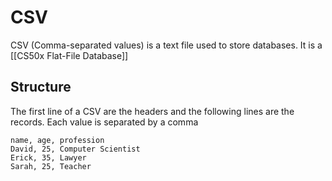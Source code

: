 # CSV
CSV (Comma-separated values) is a text file used to store databases.  It is a [[CS50x Flat-File Database]]

## Structure
The first line of a CSV are the headers and the following lines are the records. Each value is separated by a comma

```csv
name, age, profession
David, 25, Computer Scientist
Erick, 35, Lawyer
Sarah, 25, Teacher
```

